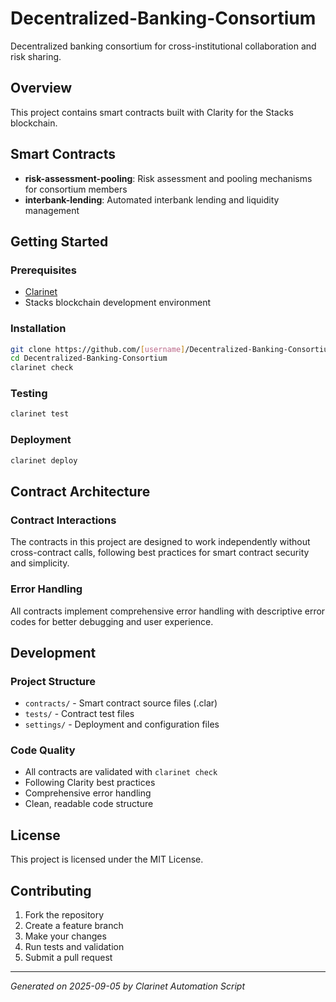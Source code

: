 # Decentralized-Banking-Consortium

Decentralized banking consortium for cross-institutional collaboration and risk sharing.

## Overview

This project contains smart contracts built with Clarity for the Stacks blockchain.

## Smart Contracts

- **risk-assessment-pooling**: Risk assessment and pooling mechanisms for consortium members
- **interbank-lending**: Automated interbank lending and liquidity management

## Getting Started

### Prerequisites
- [Clarinet](https://github.com/hirosystems/clarinet)
- Stacks blockchain development environment

### Installation
```bash
git clone https://github.com/[username]/Decentralized-Banking-Consortium.git
cd Decentralized-Banking-Consortium
clarinet check
```

### Testing
```bash
clarinet test
```

### Deployment
```bash
clarinet deploy
```

## Contract Architecture

### Contract Interactions
The contracts in this project are designed to work independently without cross-contract calls, following best practices for smart contract security and simplicity.

### Error Handling
All contracts implement comprehensive error handling with descriptive error codes for better debugging and user experience.

## Development

### Project Structure
- `contracts/` - Smart contract source files (.clar)
- `tests/` - Contract test files
- `settings/` - Deployment and configuration files

### Code Quality
- All contracts are validated with `clarinet check`
- Following Clarity best practices
- Comprehensive error handling
- Clean, readable code structure

## License

This project is licensed under the MIT License.

## Contributing

1. Fork the repository
2. Create a feature branch
3. Make your changes
4. Run tests and validation
5. Submit a pull request

---
*Generated on 2025-09-05 by Clarinet Automation Script*
